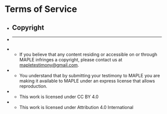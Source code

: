 # Terms of Service 

+ ## Copyright
+ ---
+ - If you believe that any content residing or accessible on or through MAPLE infringes a copyright, please contact us at mapletestimony@gmail.com. 
+ - You understand that by submitting your testimony to MAPLE you are making it available to MAPLE under an express license that allows reproduction.
+ - This work is licensed under CC BY 4.0
+ - This work is licensed under Attribution 4.0 International


